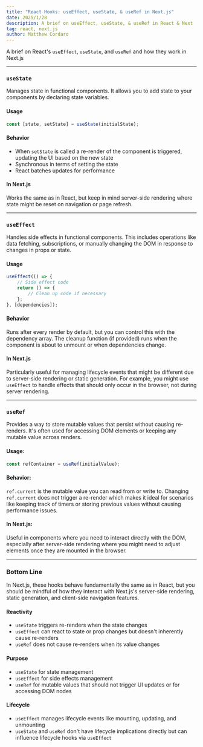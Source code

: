 ```yaml
---
title: "React Hooks: useEffect, useState, & useRef in Next.js"
date: 2025/1/28
description: A brief on useEffect, useState, & useRef in React & Next
tag: react, next.js
author: Matthew Cordaro
---
```


A brief on React's `useEffect`, `useState`, and `useRef` and how they work in Next.js

---

### `useState`
Manages state in functional components. It allows you to add state to your components by declaring state variables.


#### Usage
```js
const [state, setState] = useState(initialState);
```

#### Behavior
 - When `setState` is called a re-render of the component is triggered, updating the UI based on the new state
 - Synchronous in terms of setting the state
 - React batches updates for performance


#### In Next.js
Works the same as in React, but keep in mind server-side rendering where state might be reset on 
navigation or page refresh.

---

### `useEffect`
Handles side effects in functional components. This includes operations like data fetching, subscriptions, or manually changing the DOM in response to changes in props or state.


#### Usage
```js
useEffect(() => {
    // Side effect code
    return () => {
        // Clean up code if necessary
    };
}, [dependencies]);
```

#### Behavior
Runs after every render by default, but you can control this with the dependency array.
The cleanup function (if provided) runs when the component is about to unmount or when dependencies change.

#### In Next.js
Particularly useful for managing lifecycle events that might be different due to server-side rendering or static generation. For example, you might use `useEffect` to handle effects that should only occur in the browser, not during server rendering.

---

### `useRef`
Provides a way to store mutable values that persist without causing re-renders. It's often used for accessing DOM elements or keeping any mutable value across renders.


#### Usage:
```js
const refContainer = useRef(initialValue);
```

#### Behavior:
`ref.current` is the mutable value you can read from or write to.
Changing `ref.current` does not trigger a re-render which makes it ideal for scenarios like keeping track of timers or storing previous values without causing performance issues.

#### In Next.js: 
Useful in components where you need to interact directly with the DOM, especially after server-side rendering where you might need to adjust elements once they are mounted in the browser.

---

### Bottom Line
In Next.js, these hooks behave fundamentally the same as in React, but you should be mindful of how they interact with Next.js's server-side rendering, static generation, and client-side navigation features.

#### Reactivity
- `useState` triggers re-renders when the state changes
- `useEffect` can react to state or prop changes but doesn't inherently cause re-renders
- `useRef` does not cause re-renders when its value changes

#### Purpose
- `useState` for state management
- `useEffect` for side effects management
- `useRef` for mutable values that should not trigger UI updates or for accessing DOM nodes

#### Lifecycle
- `useEffect` manages lifecycle events like mounting, updating, and unmounting
- `useState` and `useRef` don't have lifecycle implications directly but can influence lifecycle hooks via `useEffect`
